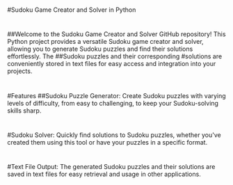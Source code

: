 #
#Sudoku Game Creator and Solver in Python
#
##Welcome to the Sudoku Game Creator and Solver GitHub repository! This Python project provides a versatile Sudoku game creator and solver, allowing you to generate Sudoku puzzles and find their solutions effortlessly. The ##Sudoku puzzles and their corresponding #solutions are conveniently stored in text files for easy access and integration into your projects.
#
#Features
##Sudoku Puzzle Generator: Create Sudoku puzzles with varying levels of difficulty, from easy to challenging, to keep your Sudoku-solving skills sharp.
#
#Sudoku Solver: Quickly find solutions to Sudoku puzzles, whether you've created them using this tool or have your puzzles in a specific format.
#
#Text File Output: The generated Sudoku puzzles and their solutions are saved in text files for easy retrieval and usage in other applications.
#
